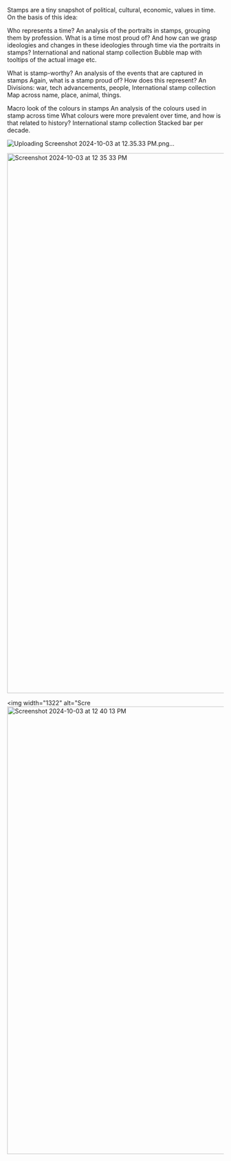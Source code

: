 Stamps are a tiny snapshot of political, cultural, economic, values in time. On the basis of this idea:


Who represents a time?
An analysis of the portraits in stamps, grouping them by profession.
What is a time most proud of? And how can we grasp ideologies and changes in these ideologies through time via the portraits in stamps?
International and national stamp collection
Bubble map with tooltips of the actual image etc.




What is stamp-worthy?
An analysis of the events that are captured in stamps
Again, what is a stamp proud of? How does this represent? An
Divisions: war, tech advancements, people, 
International stamp collection
Map across name, place, animal, things.


Macro look of the colours in stamps
An analysis of the colours used in stamp across time
What colours were more prevalent over time, and how is that related to history?
International stamp collection
Stacked bar per decade.


![Uploading Screenshot 2024-10-03 at 12.35.33 PM.png…]()


<img width="1257" alt="Screenshot 2024-10-03 at 12 35 33 PM" src="https://github.com/user-attachments/assets/488a0d06-1771-4c39-bd5b-fce1fba97938">

<img width="1322" alt="Scre<img width="1042" alt="Screenshot 2024-10-03 at 12 40 13 PM" src="https://github.com/user-attachments/assets/487d569d-92c7-4b1d-bbb2-aa4973c2eb5b">






